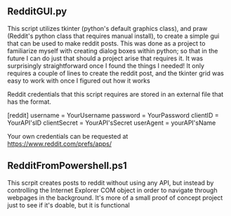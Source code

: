 ## RedditGUI.py

This script utilizes tkinter (python's default graphics class), and praw (Reddit's python class that requires manual install), to create a simple gui that can be used to make reddit posts. This was done as a project to familiarize myself with creating dialog boxes within python; so that in the future I can do just that should a project arise that requires it. It was surprisingly straightforward once I found the things I needed! It only requires a couple of lines to create the reddit post, and the tkinter grid was easy to work with once I figured out how it works

Reddit credentials that this script requires are stored in an external file that has the format.

 [reddit]
   username = YourUsername
   password = YourPassword
   clientID = YourAPI'sID
   clientSecret = YourAPI'sSecret
   userAgent = yourAPI'sName

Your own credentials can be requested at https://www.reddit.com/prefs/apps/

## RedditFromPowershell.ps1

This scrpit creates posts to reddit without using any API, but instead by controlling the Internet Explorer COM object in order to navigate through webpages in the background. It's more of a small proof of concept project just to see if it's doable, but it is functional
